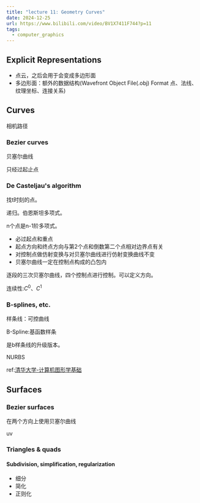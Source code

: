 ```yaml
---
title: "lecture 11: Geometry Curves"
date: 2024-12-25
url: https://www.bilibili.com/video/BV1X7411F744?p=11
tags:
  - computer_graphics
---
```


## Explicit Representations

- 点云，之后会用于会变成多边形面
- 多边形面：额外的数据结构(Wavefront Object File(.obj) Format 点、法线、纹理坐标、连接关系)

## Curves

相机路径

### Bezier curves

贝塞尔曲线

只经过起止点

### De Casteljau's algorithm

找t时刻的点。

递归。伯恩斯坦多项式。

n个点是n-1阶多项式。

- 必过起点和重点
- 起点方向和终点方向与第2个点和倒数第二个点相对边界点有关
- 对控制点做仿射变换与对贝塞尔曲线进行仿射变换曲线不变
- 贝塞尔曲线一定在控制点构成的凸包内

逐段的三次贝塞尔曲线，四个控制点进行控制。可以定义方向。

连续性:$C^0$、$C^1$

### B-splines, etc.

样条线：可控曲线

B-Spline:基函数样条

是b样条线的升级版本。

NURBS

ref:[清华大学-计算机图形学基础](https://www.bilibili.com/video/av66548502/)

## Surfaces

### Bezier surfaces

在两个方向上使用贝塞尔曲线

uv

### Triangles & quads

#### Subdivision, simplification, regularization

- 细分
- 简化
- 正则化